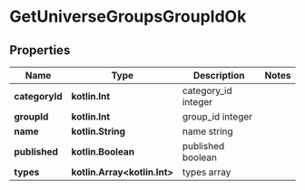 
# GetUniverseGroupsGroupIdOk

## Properties
Name | Type | Description | Notes
------------ | ------------- | ------------- | -------------
**categoryId** | **kotlin.Int** | category_id integer | 
**groupId** | **kotlin.Int** | group_id integer | 
**name** | **kotlin.String** | name string | 
**published** | **kotlin.Boolean** | published boolean | 
**types** | **kotlin.Array&lt;kotlin.Int&gt;** | types array | 



